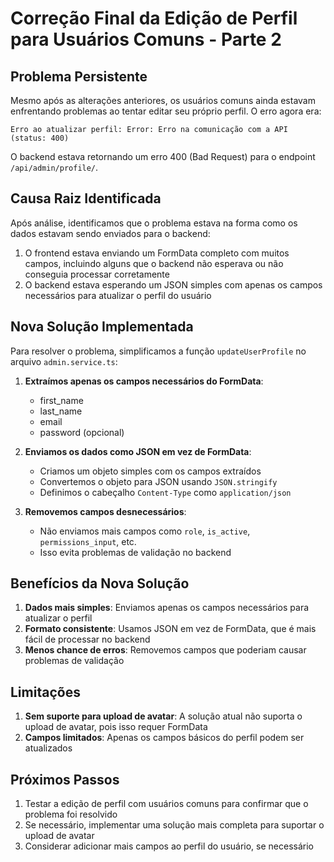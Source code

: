 # Correção Final da Edição de Perfil para Usuários Comuns - Parte 2

## Problema Persistente

Mesmo após as alterações anteriores, os usuários comuns ainda estavam enfrentando problemas ao tentar editar seu próprio perfil. O erro agora era:

```
Erro ao atualizar perfil: Error: Erro na comunicação com a API (status: 400)
```

O backend estava retornando um erro 400 (Bad Request) para o endpoint `/api/admin/profile/`.

## Causa Raiz Identificada

Após análise, identificamos que o problema estava na forma como os dados estavam sendo enviados para o backend:

1. O frontend estava enviando um FormData completo com muitos campos, incluindo alguns que o backend não esperava ou não conseguia processar corretamente
2. O backend estava esperando um JSON simples com apenas os campos necessários para atualizar o perfil do usuário

## Nova Solução Implementada

Para resolver o problema, simplificamos a função `updateUserProfile` no arquivo `admin.service.ts`:

1. **Extraímos apenas os campos necessários do FormData**:
   - first_name
   - last_name
   - email
   - password (opcional)

2. **Enviamos os dados como JSON em vez de FormData**:
   - Criamos um objeto simples com os campos extraídos
   - Convertemos o objeto para JSON usando `JSON.stringify`
   - Definimos o cabeçalho `Content-Type` como `application/json`

3. **Removemos campos desnecessários**:
   - Não enviamos mais campos como `role`, `is_active`, `permissions_input`, etc.
   - Isso evita problemas de validação no backend

## Benefícios da Nova Solução

1. **Dados mais simples**: Enviamos apenas os campos necessários para atualizar o perfil
2. **Formato consistente**: Usamos JSON em vez de FormData, que é mais fácil de processar no backend
3. **Menos chance de erros**: Removemos campos que poderiam causar problemas de validação

## Limitações

1. **Sem suporte para upload de avatar**: A solução atual não suporta o upload de avatar, pois isso requer FormData
2. **Campos limitados**: Apenas os campos básicos do perfil podem ser atualizados

## Próximos Passos

1. Testar a edição de perfil com usuários comuns para confirmar que o problema foi resolvido
2. Se necessário, implementar uma solução mais completa para suportar o upload de avatar
3. Considerar adicionar mais campos ao perfil do usuário, se necessário